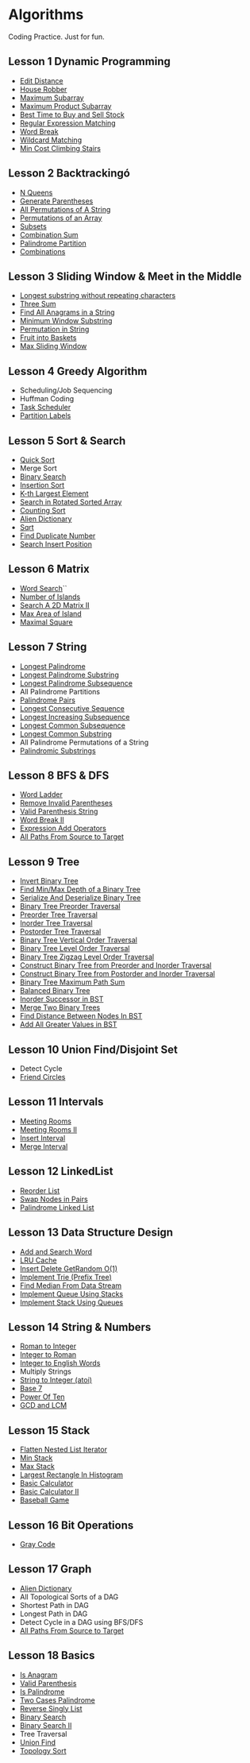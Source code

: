 # Algorithms

Coding Practice. Just for fun.

## Lesson 1 Dynamic Programming
- [Edit Distance](https://github.com/ZRonchy/Algorithms/blob/master/src/main/java/submitted/EditDistance.java)
- [House Robber](https://github.com/ZRonchy/Algorithms/blob/master/src/main/java/submitted/HouseRobber.java)
- [Maximum Subarray](https://github.com/ZRonchy/Algorithms/blob/master/src/main/java/submitted/MaximumSubarray.java)
- [Maximum Product Subarray](https://github.com/ZRonchy/Algorithms/blob/master/src/main/java/submitted/MaximumProductSubarray.java)
- [Best Time to Buy and Sell Stock](https://github.com/ZRonchy/Algorithms/blob/master/src/main/java/submitted/BuyAndSellStock.java)
- [Regular Expression Matching](https://github.com/ZRonchy/Algorithms/blob/master/src/main/java/submitted/RegularExpressionMatching.java)
- [Word Break](https://github.com/ZRonchy/Algorithms/blob/master/src/main/java/submitted/WordBreak.java)
- [Wildcard Matching](https://github.com/ZRonchy/Algorithms/blob/master/src/main/java/submitted/WildcardMatching.java)
- [Min Cost Climbing Stairs](https://github.com/ZRonchy/Algorithms/blob/master/src/main/java/submitted/MinCostClimbingStairs.java)

## Lesson 2 Backtrackingó
- [N Queens](https://github.com/ZRonchy/Algorithms/blob/master/src/main/java/submitted/NQueens.java)
- [Generate Parentheses](https://github.com/ZRonchy/Algorithms/blob/master/src/main/java/submitted/GenerateParentheses.java)
- [All Permutations of A String](https://github.com/ZRonchy/Algorithms/blob/master/src/main/java/submitted/AllPermutationsOfAString.java)
- [Permutations of an Array](https://github.com/ZRonchy/Algorithms/blob/master/src/main/java/submitted/Permutations.java)
- [Subsets](https://github.com/ZRonchy/Algorithms/blob/master/src/main/java/submitted/Subsets.java)
- [Combination Sum](https://github.com/ZRonchy/Algorithms/blob/master/src/main/java/submitted/CombinationSum.java)
- [Palindrome Partition](https://github.com/ZRonchy/Algorithms/blob/master/src/main/java/submitted/PalindromePartition.java)
- [Combinations](https://github.com/ZRonchy/Algorithms/blob/master/src/main/java/submitted/Combinations.java)

## Lesson 3 Sliding Window & Meet in the Middle
- [Longest substring without repeating characters](https://github.com/ZRonchy/Algorithms/blob/master/src/main/java/submitted/LongestSubstringWithoutRepeatingCharacters.java)
- [Three Sum](https://github.com/ZRonchy/Algorithms/blob/master/src/main/java/submitted/ThreeSum.java)
- [Find All Anagrams in a String](https://github.com/ZRonchy/Algorithms/blob/master/src/main/java/submitted/FindAllAnagramsInAString.java)
- [Minimum Window Substring](https://github.com/ZRonchy/Algorithms/blob/master/src/main/java/submitted/MinimumWindowSubstring.java)
- [Permutation in String](https://github.com/ZRonchy/Algorithms/blob/master/src/main/java/submitted/PermutationInString.java)
- [Fruit into Baskets](https://github.com/ZRonchy/Algorithms/blob/master/src/main/java/submitted/FruitIntoBaskets.java)
- [Max Sliding Window](https://github.com/ZRonchy/Algorithms/blob/master/src/main/java/submitted/MaxSlidingWindow.java)

## Lesson 4 Greedy Algorithm
- Scheduling/Job Sequencing
- Huffman Coding
- [Task Scheduler](https://github.com/ZRonchy/Algorithms/blob/master/src/main/java/submitted/TaskScheduler.java)
- [Partition Labels](https://github.com/ZRonchy/Algorithms/blob/master/src/main/java/submitted/PartitionLabels.java)

## Lesson 5 Sort & Search
- [Quick Sort](https://github.com/ZRonchy/Algorithms/blob/master/src/main/java/submitted/QuickSort.java)
- Merge Sort
- [Binary Search](https://github.com/ZRonchy/Algorithms/blob/master/src/main/java/leetcode/sorting/BinarySearch.java)
- [Insertion Sort](https://github.com/ZRonchy/Algorithms/blob/master/src/main/java/leetcode/sorting/InsertionSort.java)
- [K-th Largest Element](https://github.com/ZRonchy/Algorithms/blob/master/src/main/java/submitted/FindKthLargest.java)
- [Search in Rotated Sorted Array](https://github.com/ZRonchy/Algorithms/blob/master/src/main/java/submitted/SearchInRotatedSortedArray.java)
- [Counting Sort](https://github.com/ZRonchy/Algorithms/blob/master/src/main/java/leetcode/sorting/CountingSort.java)
- [Alien Dictionary](https://github.com/ZRonchy/Algorithms/blob/master/src/main/java/leetcode/sorting/AlienDictionary.java)
- [Sqrt](https://github.com/ZRonchy/Algorithms/blob/master/src/main/java/leetcode/sorting/Sqrt.java)
- [Find Duplicate Number](https://github.com/ZRonchy/Algorithms/blob/master/src/main/java/leetcode/sorting/FindDuplicateNumber.java)
- [Search Insert Position](https://github.com/ZRonchy/Algorithms/blob/master/src/main/java/leetcode/stringarray/SearchInsertPosition.java)

## Lesson 6 Matrix
- [Word Search](https://github.com/ZRonchy/Algorithms/blob/master/src/main/java/submitted/WordSearch.java)``
- [Number of Islands](https://github.com/ZRonchy/Algorithms/blob/master/src/main/java/submitted/NumberOfIslands.java)
- [Search A 2D Matrix II](https://github.com/ZRonchy/Algorithms/blob/master/src/main/java/submitted/SearchA2DMatrixII.java)
- [Max Area of Island](https://github.com/ZRonchy/Algorithms/blob/master/src/main/java/submitted/MaxAreaOfIsland.java)
- [Maximal Square](https://github.com/ZRonchy/Algorithms/blob/master/src/main/java/submitted/MaximalSquare.java)

## Lesson 7 String
- [Longest Palindrome](https://github.com/ZRonchy/Algorithms/blob/master/src/main/java/leetcode/greedyalgorithm/LongestPalindrome.java)
- [Longest Palindrome Substring](https://github.com/ZRonchy/Algorithms/blob/master/src/main/java/submitted/LongestPalindromicSubstring.java)
- [Longest Palindrome Subsequence](https://github.com/ZRonchy/Algorithms/blob/master/src/main/java/submitted/LongestPalindromicSubsequence.java)
- All Palindrome Partitions
- [Palindrome Pairs](https://github.com/ZRonchy/Algorithms/blob/master/src/main/java/submitted/PalindromePairs.java)
- [Longest Consecutive Sequence](https://github.com/ZRonchy/Algorithms/blob/master/src/main/java/submitted/LongestConsecutiveSequence.java)
- [Longest Increasing Subsequence](https://github.com/ZRonchy/Algorithms/blob/master/src/main/java/submitted/LongestIncreasingSubsequence.java)
- [Longest Common Subsequence](https://github.com/ZRonchy/Algorithms/blob/master/src/main/java/leetcode/dynamicprogramming/LongestCommonSubsequence.java)
- [Longest Common Substring](https://github.com/ZRonchy/Algorithms/blob/master/src/main/java/leetcode/dynamicprogramming/LongestCommonSubstring.java)
- All Palindrome Permutations of a String
- [Palindromic Substrings](https://github.com/ZRonchy/Algorithms/blob/master/src/main/java/submitted/PalindromicSubstrings.java)

## Lesson 8 BFS & DFS
- [Word Ladder](https://github.com/ZRonchy/Algorithms/blob/master/src/main/java/submitted/WordLadder.java)
- [Remove Invalid Parentheses](https://github.com/ZRonchy/Algorithms/blob/master/src/main/java/submitted/RemoveInvalidParentheses.java)
- [Valid Parenthesis String](https://github.com/ZRonchy/Algorithms/blob/master/src/main/java/submitted/ValidParenthesisString.java)
- [Word Break II](https://github.com/ZRonchy/Algorithms/blob/master/src/main/java/submitted/WordBreak.java)
- [Expression Add Operators](https://github.com/ZRonchy/Algorithms/blob/master/src/main/java/submitted/ExpressionAddOperators.java)
- [All Paths From Source to Target](https://github.com/ZRonchy/Algorithms/blob/master/src/main/java/submitted/GrayCode.java)

## Lesson 9 Tree
- [Invert Binary Tree](https://github.com/ZRonchy/Algorithms/blob/master/src/main/java/submitted/InvertBinaryTree.java)
- [Find Min/Max Depth of a Binary Tree](https://github.com/ZRonchy/Algorithms/blob/master/src/main/java/submitted/MaximumDepthOfBinaryTree.java)
- [Serialize And Deserialize Binary Tree](https://github.com/ZRonchy/Algorithms/blob/master/src/main/java/submitted/SerializeDeserializeTree.java)
- [Binary Tree Preorder Traversal](https://github.com/ZRonchy/Algorithms/blob/master/src/main/java/submitted/BinaryTreePreorderTraversal.java)
- [Preorder Tree Traversal](https://github.com/ZRonchy/Algorithms/blob/master/src/main/java/submitted/BinaryTreePreorderTraversal.java)
- [Inorder Tree Traversal](https://github.com/ZRonchy/Algorithms/blob/master/src/main/java/submitted/BinaryTreeInorderTraversal.java)
- [Postorder Tree Traversal](https://github.com/ZRonchy/Algorithms/blob/master/src/main/java/submitted/BinaryTreePostorderTraversal.java)
- [Binary Tree  Vertical Order Traversal](https://github.com/ZRonchy/Algorithms/blob/master/src/main/java/submitted/BinaryTreeVerticalOrderTraversal.java)
- [Binary Tree  Level Order Traversal](https://github.com/ZRonchy/Algorithms/blob/master/src/main/java/submitted/BinaryTreeLevelOrderTraversal.java)
- [Binary Tree Zigzag Level Order Traversal](https://github.com/ZRonchy/Algorithms/blob/master/src/main/java/submitted/BinaryTreeZigzagLevelOrderTraversal.java)
- [Construct Binary Tree from Preorder and Inorder Traversal](https://github.com/ZRonchy/Algorithms/blob/master/src/main/java/submitted/ConstructBTFromPreorderInorder.java)
- [Construct Binary Tree from Postorder and Inorder Traversal](https://github.com/ZRonchy/Algorithms/blob/master/src/main/java/submitted/ConstructBTFromPostorderInorder.java)
- [Binary Tree Maximum Path Sum](https://github.com/ZRonchy/Algorithms/blob/master/src/main/java/submitted/BinaryTreeMaximumPathSum.java.java)
- [Balanced Binary Tree](https://github.com/ZRonchy/Algorithms/blob/master/src/main/java/leetcode/TreeTrie/BalancedBinaryTree.java)
- [Inorder Successor in BST](https://github.com/ZRonchy/Algorithms/blob/master/src/main/java/submitted/InorderSuccessorInBST.java)
- [Merge Two Binary Trees](https://github.com/ZRonchy/Algorithms/blob/master/src/main/java/submitted/MergeTwoBinaryTrees.java)
- [Find Distance Between Nodes In BST](https://github.com/ZRonchy/Algorithms/blob/master/src/main/java/leetcode/TreeTrie/FindDistanceBetweenNodesInBST.java)
- [Add All Greater Values in BST](https://github.com/ZRonchy/Algorithms/blob/master/src/main/java/leetcode/TreeTrie/AddAllGreaterValuesBST.java)

## Lesson 10 Union Find/Disjoint Set
- Detect Cycle
- [Friend Circles](https://github.com/ZRonchy/Algorithms/blob/master/src/main/java/submitted/FriendCircles.java)

## Lesson 11 Intervals
- [Meeting Rooms](https://github.com/ZRonchy/Algorithms/blob/master/src/main/java/submitted/MeetingRooms.java)
- [Meeting Rooms II](https://github.com/ZRonchy/Algorithms/blob/master/src/main/java/submitted/MeetingRoomsII.java)
- [Insert Interval](https://github.com/ZRonchy/Algorithms/blob/master/src/main/java/submitted/InsertInterval.java)
- [Merge Interval](https://github.com/ZRonchy/Algorithms/blob/master/src/main/java/submitted/MergeIntervals.java)

## Lesson 12 LinkedList
- [Reorder List](https://github.com/ZRonchy/Algorithms/blob/master/src/main/java/submitted/ReorderList.java)
- [Swap Nodes in Pairs](https://github.com/ZRonchy/Algorithms/blob/master/src/main/java/submitted/SwapNodesInPairs.java)
- [Palindrome Linked List](https://github.com/ZRonchy/Algorithms/blob/master/src/main/java/submitted/PalindromeLinkedList.java)

## Lesson 13 Data Structure Design
- [Add and Search Word](https://github.com/ZRonchy/Algorithms/blob/master/src/main/java/submitted/WordDictionary.java)
- [LRU Cache](https://github.com/ZRonchy/Algorithms/blob/master/src/main/java/submitted/LRUCache.java)
- [Insert Delete GetRandom O(1)](https://github.com/ZRonchy/Algorithms/blob/master/src/main/java/submitted/InsertDeleteGetRandom.java)
- [Implement Trie (Prefix Tree)](https://github.com/ZRonchy/Algorithms/blob/master/src/main/java/submitted/Trie.java)
- [Find Median From Data Stream](https://github.com/ZRonchy/Algorithms/blob/master/src/main/java/submitted/FindMedianFromDataStream.java)
- [Implement Queue Using Stacks](https://github.com/ZRonchy/Algorithms/blob/master/src/main/java/submitted/ImplementQueueUsingStacks.java)
- [Implement Stack Using Queues](https://github.com/ZRonchy/Algorithms/blob/master/src/main/java/submitted/ImplementStackUsingQueues.java)

## Lesson 14 String & Numbers
- [Roman to Integer](https://github.com/ZRonchy/Algorithms/blob/master/src/main/java/submitted/RomanToInteger.java)
- [Integer to Roman](https://github.com/ZRonchy/Algorithms/blob/master/src/main/java/submitted/IntegerToRoman.java)
- [Integer to English Words](https://github.com/ZRonchy/Algorithms/blob/master/src/main/java/submitted/IntegerToEnglishWords.java)
- Multiply Strings
- [String to Integer (atoi)](https://github.com/ZRonchy/Algorithms/blob/master/src/main/java/submitted/StringToInteger.java)
- [Base 7](https://github.com/ZRonchy/Algorithms/blob/master/src/main/java/submitted/Base7.java)
- [Power Of Ten](https://github.com/ZRonchy/Algorithms/blob/master/src/main/java/leetcode/math/PowerOfTen.java)
- [GCD and LCM](https://github.com/ZRonchy/Algorithms/blob/master/src/main/java/submitted/GCDAndLCM.java)

## Lesson 15 Stack
- [Flatten Nested List Iterator](https://github.com/ZRonchy/Algorithms/blob/master/src/main/java/submitted/FlattenNestedListIterator.java)
- [Min Stack](https://github.com/ZRonchy/Algorithms/blob/master/src/main/java/submitted/MinStack.java)
- [Max Stack](https://github.com/ZRonchy/Algorithms/blob/master/src/main/java/submitted/MaxStack.java)
- [Largest Rectangle In Histogram](https://github.com/ZRonchy/Algorithms/blob/master/src/main/java/submitted/LargestRectangleInHistogram.java)
- [Basic Calculator](https://github.com/ZRonchy/Algorithms/blob/master/src/main/java/submitted/BasicCalculator.java)
- [Basic Calculator II](https://github.com/ZRonchy/Algorithms/blob/master/src/main/java/submitted/BasicCalculatorII.java)
- [Baseball Game](https://github.com/ZRonchy/Algorithms/blob/master/src/main/java/submitted/BaseballGame.java)

## Lesson 16 Bit Operations
- [Gray Code](https://github.com/ZRonchy/Algorithms/blob/master/src/main/java/submitted/GrayCode.java)

## Lesson 17 Graph
- [Alien Dictionary](https://github.com/ZRonchy/Algorithms/blob/master/src/main/java/leetcode/sorting/AlienDictionary.java)
- All Topological Sorts of a DAG
- Shortest Path in DAG
- Longest Path in DAG
- Detect Cycle in a DAG using BFS/DFS
- [All Paths From Source to Target](https://github.com/ZRonchy/Algorithms/blob/master/src/main/java/submitted/GrayCode.java)

## Lesson 18 Basics
- [Is Anagram](https://github.com/ZRonchy/Algorithms/blob/master/src/main/java/leetcode/stringarray/Anagrams.java)
- [Valid Parenthesis](https://github.com/ZRonchy/Algorithms/blob/master/src/main/java/leetcode/stringarray/RemoveInvalidParentheses.java)
- [Is Palindrome](https://github.com/ZRonchy/Algorithms/blob/master/src/main/java/submitted/PalindromePairs.java)
- [Two Cases Palindrome](https://github.com/ZRonchy/Algorithms/blob/master/src/main/java/submitted/LongestPalindromicSubstring.java)
- [Reverse Singly List](https://github.com/ZRonchy/Algorithms/blob/master/src/main/java/submitted/ReorderList.java)
- [Binary Search](https://github.com/ZRonchy/Algorithms/blob/master/src/main/java/leetcode/sorting/BinarySearch.java)
- [Binary Search II](https://github.com/ZRonchy/Algorithms/blob/master/src/main/java/submitted/FindFirstAndLastElementInSortedArray.java)
- Tree Traversal
- [Union Find](https://github.com/ZRonchy/Algorithms/blob/master/src/main/java/submitted/UnionFind.java)
- [Topology Sort](https://github.com/ZRonchy/Algorithms/blob/master/src/main/java/leetcode/sorting/AlienDictionary.java)